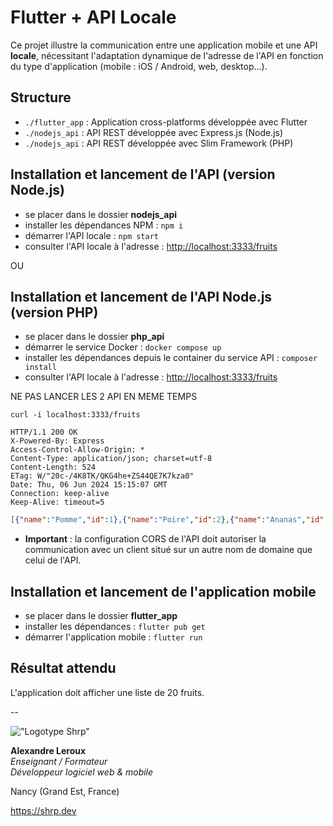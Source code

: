 # Flutter + API Locale

Ce projet illustre la communication entre une application mobile et une API **locale**, nécessitant l'adaptation dynamique de l'adresse de l'API en fonction du type d'application (mobile : iOS / Android, web, desktop...).

## Structure

- `./flutter_app` : Application cross-platforms développée avec Flutter
- `./nodejs_api` : API REST développée avec Express.js (Node.js)
- `./nodejs_api` : API REST développée avec Slim Framework (PHP)

## Installation et lancement de l'API (version Node.js)

- se placer dans le dossier **nodejs_api**
- installer les dépendances NPM : `npm i`
- démarrer l'API locale : `npm start`
- consulter l'API locale à l'adresse : <http://localhost:3333/fruits>

OU

## Installation et lancement de l'API Node.js (version PHP)

- se placer dans le dossier **php_api**
- démarrer le service Docker : `docker compose up`
- installer les dépendances depuis le container du service API : `composer install`
- consulter l'API locale à l'adresse : <http://localhost:3333/fruits>

NE PAS LANCER LES 2 API EN MEME TEMPS

`curl -i localhost:3333/fruits`

```HTTP
HTTP/1.1 200 OK
X-Powered-By: Express
Access-Control-Allow-Origin: *
Content-Type: application/json; charset=utf-8
Content-Length: 524
ETag: W/"20c-/4K8TK/QKG4he+ZS44QE7K7kza0"
Date: Thu, 06 Jun 2024 15:15:07 GMT
Connection: keep-alive
Keep-Alive: timeout=5
```

```JSON
[{"name":"Pomme","id":1},{"name":"Poire","id":2},{"name":"Ananas","id":3},{"name":"Cerise","id":4},{"name":"Fraise","id":5},{"name":"Orange","id":6},{"name":"Citron","id":7},{"name":"Banane","id":8},{"name":"Kiwi","id":9},{"name":"Melon","id":10},{"name":"Mandarine","id":11},{"name":"Pastèque","id":12},{"name":"Abricot","id":13},{"name":"Clémentine","id":14},{"name":"Framboise","id":15},{"name":"Mangue","id":16},{"name":"Pêche","id":17},{"name":"Litchi","id":18},{"name":"Prune","id":19},{"name":"Groseille","id":20}]
```

- **Important** : la configuration CORS de l'API doit autoriser la communication avec un client situé sur un autre nom de domaine que celui de l'API.

## Installation et lancement de l'application mobile

- se placer dans le dossier **flutter_app**
- installer les dépendances : `flutter pub get`
- démarrer l'application mobile : `flutter run`

## Résultat attendu

L'application doit afficher une liste de 20 fruits.

--

!["Logotype Shrp"](https://sherpa.one/images/sherpa-logotype.png)

**Alexandre Leroux**  
_Enseignant / Formateur_  
_Développeur logiciel web & mobile_

Nancy (Grand Est, France)

<https://shrp.dev>
